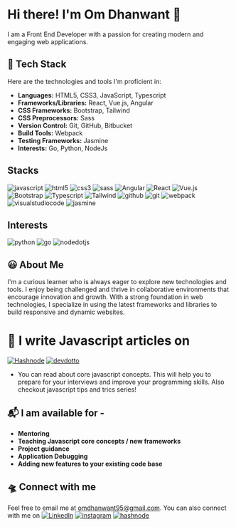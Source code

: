 # Hi there! I'm Om Dhanwant 👋
I am a Front End Developer with a passion for creating modern and engaging web applications.

## 🧰 Tech Stack
Here are the technologies and tools I'm proficient in:

- **Languages:** HTML5, CSS3, JavaScript, Typescript
- **Frameworks/Libraries:** React, Vue.js, Angular
- **CSS Frameworks:** Bootstrap, Tailwind
- **CSS Preprocessors:** Sass
- **Version Control:** Git, GitHub, Bitbucket
- **Build Tools:** Webpack
- **Testing Frameworks:** Jasmine
- **Interests:** Go, Python, NodeJs

## Stacks
<!-- <img src="https://user-images.githubusercontent.com/34024335/233063916-360ae8ef-b272-4388-9238-bf599d443180.png" width="150" height="150" />  <img src="https://user-images.githubusercontent.com/34024335/233063955-326b70a6-3c7e-4564-99e9-a30e5864612e.png" width="100" height="100" />  <img src="https://user-images.githubusercontent.com/34024335/233076668-26ed905e-4b7d-4270-9cac-e3d1f89f5f12.png" width="150" height="150" />  <img src="https://user-images.githubusercontent.com/34024335/233079637-1c5a12f3-2e03-4be1-b1b7-c2ca95d8b4e7.png" width="150" height="150" />   <img src="https://user-images.githubusercontent.com/34024335/233081409-d9d3675a-b0c4-438f-8868-0c8cd55e2152.png" width="150" height="150" />


<img src="https://user-images.githubusercontent.com/34024335/233079189-20f08f4e-5bfb-44c8-9004-300d60bda26b.png" width="400" height="400" /> -->

![javascript](https://img.shields.io/badge/javascript-F7DF1E?style=for-the-badge&logo=javascript&logoColor=black)
![html5](https://img.shields.io/badge/html5-E34F26?style=for-the-badge&logo=html5&logoColor=white)
![css3](https://img.shields.io/badge/css3-1572B6?style=for-the-badge&logo=css3&logoColor=white)
![sass](https://img.shields.io/badge/sass-CC6699?style=for-the-badge&logo=sass&logoColor=white)
![Angular](https://img.shields.io/badge/Angular-DD0031?style=for-the-badge&logo=Angular&logoColor=#DD0031)
![React](https://img.shields.io/badge/React-61dafb?style=for-the-badge&logo=React&logoColor=black)
![Vue.js](https://img.shields.io/badge/Vue-4FC08D?style=for-the-badge&logo=vuedotjs&logoColor=white)
![Bootstrap](https://img.shields.io/badge/Bootstrap-7952B3?style=for-the-badge&logo=Bootstrap&logoColor=white)
![Typescript](https://img.shields.io/badge/typescript-3178C6?style=for-the-badge&logo=typescript&logoColor=white)
![Tailwind](https://img.shields.io/badge/tailwindcss-06B6D4?style=for-the-badge&logo=tailwindcss&logoColor=white)
![github](https://img.shields.io/badge/github-181717?style=for-the-badge&logo=github&logoColor=white)
![git](https://img.shields.io/badge/git-F05032?style=for-the-badge&logo=git&logoColor=white)
![webpack](https://img.shields.io/badge/webpack-8DD6F9?style=for-the-badge&logo=webpack&logoColor=white)
![visualstudiocode](https://img.shields.io/badge/visualstudiocode-007ACC?style=for-the-badge&logo=visualstudiocode&logoColor=white)
![jasmine](https://img.shields.io/badge/jasmine-8A4182?style=for-the-badge&logo=jasmine&logoColor=white)

## Interests
![python](https://img.shields.io/badge/python-3776AB?style=for-the-badge&logo=python&logoColor=white)
![go](https://img.shields.io/badge/go-00ADD8?style=for-the-badge&logo=go&logoColor=white)
![nodedotjs](https://img.shields.io/badge/nodedotjs-339933?style=for-the-badge&logo=nodedotjs&logoColor=white)




## 😃 About Me
I'm a curious learner who is always eager to explore new technologies and tools. I enjoy being challenged and thrive in collaborative environments that encourage innovation and growth. With a strong foundation in web technologies, I specialize in using the latest frameworks and libraries to build responsive and dynamic websites.

# 📝 I write Javascript articles on 
[![Hashnode](https://img.shields.io/badge/Hashnode-2962FF?style=for-the-badge&logo=hashnode&logoColor=white)](https://code-craft.hashnode.dev/)
[![devdotto](https://img.shields.io/badge/devdotto-0A0A0A?style=for-the-badge&logo=devdotto&logoColor=white)](https://dev.to/codecraftjs)
- You can read about core javascript concepts. This will help you to prepare for your interviews and improve your programming skills. Also checkout javascript tips and trics series!

## 📬 I am available for -
- **Mentoring**
- **Teaching Javascript core concepts / new frameworks**
- **Project guidance**
- **Application Debugging**
- **Adding new features to your existing code base** 

## 🛸 Connect with me
Feel free to email me at omdhanwant95@gmail.com. You can also connect with me on 
[![LinkedIn](https://img.shields.io/badge/linkedin-%230077B5.svg?style=for-the-badge&logo=linkedin&logoColor=white)](https://in.linkedin.com/in/om-dhanwant-197831104)
[![instagram](https://img.shields.io/badge/instagram-%E4405F.svg?style=for-the-badge&logo=instagram&logoColor=white)](https://www.instagram.com/codecraftjs)
[![hashnode](https://img.shields.io/badge/hashnode-2962FF.svg?style=for-the-badge&logo=hashnode&logoColor=white)](https://code-craft.hashnode.dev/)
